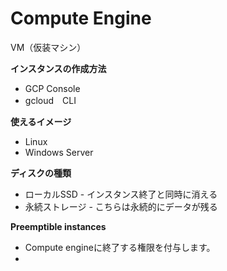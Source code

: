 # Compute Engine
VM（仮装マシン）

**インスタンスの作成方法**
- GCP Console
- gcloud　CLI

**使えるイメージ**
- Linux
- Windows Server

**ディスクの種類**
- ローカルSSD - インスタンス終了と同時に消える
- 永続ストレージ - こちらは永続的にデータが残る

**Preemptible instances**
- Compute engineに終了する権限を付与します。
- 
